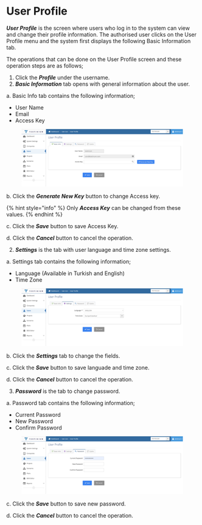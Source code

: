 # User Profile

_**User Profile**_ is the screen where users who log in to the system can view and change their profile information. The authorised user clicks on the User Profile menu and the system first displays the following Basic Information tab.

The operations that can be done on the User Profile screen and these operation steps are as follows;

1. Click the _**Profile**_ under the username.
2. _**Basic Information**_ tab opens with general information about the user.

&#x20; a. Basic Info tab contains the following information;

* User Name
* Email
* Access Key &#x20;

<figure><img src="../.gitbook/assets/User Profile - Basic Info.png" alt=""><figcaption></figcaption></figure>

&#x20; b. Click the _**Generate New Key**_ button to change Access key.&#x20;

{% hint style="info" %}
Only _**Access Key**_ can be changed from these values.
{% endhint %}

&#x20; c. Click the _**Save**_ button to save Access Key.

&#x20; d. Click the _**Cancel**_ button to cancel the operation.



2. _**Settings**_ is the tab with user language and time zone settings.

&#x20; a. Settings tab contains the following information;

* Language (Available in Turkish and English)
* Time Zone

<figure><img src="../.gitbook/assets/User Profile-Settings.png" alt=""><figcaption></figcaption></figure>

&#x20; b. Click the _**Settings**_ tab to change the fields.

&#x20; c. Click the _**Save**_ button to save languade and time zone.

&#x20; d. Click the _**Cancel**_ button to cancel the operation.



3. _**Password**_ is the tab to change password.

&#x20; a. Password tab contains the following information;

* Current Password
* New Password
* Confirm Password

<figure><img src="../.gitbook/assets/User profile-password.png" alt=""><figcaption></figcaption></figure>

&#x20;     c. Click the _**Save**_ button to save new password.

&#x20;     d. Click the _**Cancel**_ button to cancel the operation.


